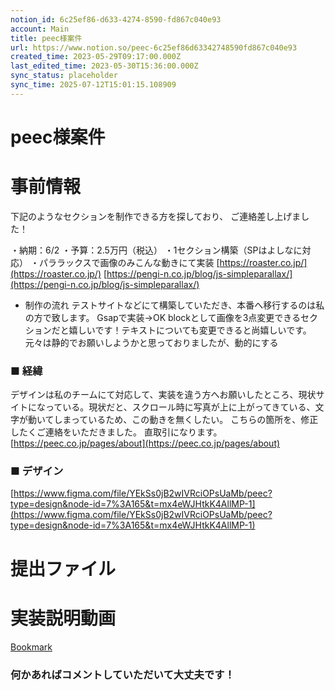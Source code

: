 ```yaml
---
notion_id: 6c25ef86-d633-4274-8590-fd867c040e93
account: Main
title: peec様案件
url: https://www.notion.so/peec-6c25ef86d63342748590fd867c040e93
created_time: 2023-05-29T09:17:00.000Z
last_edited_time: 2023-05-30T15:36:00.000Z
sync_status: placeholder
sync_time: 2025-07-12T15:01:15.108909
---
```

# peec様案件

# 事前情報
  下記のようなセクションを制作できる方を探しており、
ご連絡差し上げました！

・納期：6/2
・予算：2.5万円（税込）
・1セクション構築（SPはよしなに対応）
・パララックスで画像のみこんな動きにて実装
  [https://roaster.co.jp/](https://roaster.co.jp/)
  [https://pengi-n.co.jp/blog/js-simpleparallax/](https://pengi-n.co.jp/blog/js-simpleparallax/)
  - 制作の流れ
テストサイトなどにて構築していただき、本番へ移行するのは私の方で致します。
Gsapで実装→OK
blockとして画像を3点変更できるセクションだと嬉しいです！テキストについても変更できると尚嬉しいです。元々は静的でお願いしようかと思っておりましたが、動的にする
  ### ■ 経緯
  デザインは私のチームにて対応して、実装を違う方へお願いしたところ、現状サイトになっている。現状だと、スクロール時に写真が上に上がってきている、文字が動いてしまっているため、この動きを無くしたい。
こちらの箇所を、修正したくご連絡をいただきました。
直取引になります。
  [https://peec.co.jp/pages/about](https://peec.co.jp/pages/about)
  ### ■ デザイン
  [https://www.figma.com/file/YEkSs0jB2wIVRciOPsUaMb/peec?type=design&node-id=7%3A165&t=mx4eWJHtkK4AllMP-1](https://www.figma.com/file/YEkSs0jB2wIVRciOPsUaMb/peec?type=design&node-id=7%3A165&t=mx4eWJHtkK4AllMP-1)
  
# 提出ファイル
# 実装説明動画
[Bookmark](https://www.loom.com/share/eba89eb6c900443db7475ae91a71a64e)
### 何かあればコメントしていただいて大丈夫です！